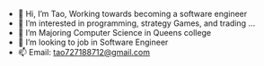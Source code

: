 - 👋 Hi, I’m Tao, Working towards becoming a software engineer
- 👀 I’m interested in programming, strategy Games, and trading ...
- 🌱 I’m Majoring Computer Science in Queens college
- 💞️ I’m looking to job in Software Engineer 
- 📫 Email: tao727188712@gmail.com

<!---
Talen-520/Talen-520 is a ✨ special ✨ repository because its `README.md` (this file) appears on your GitHub profile.
You can click the Preview link to take a look at your changes.
--->
